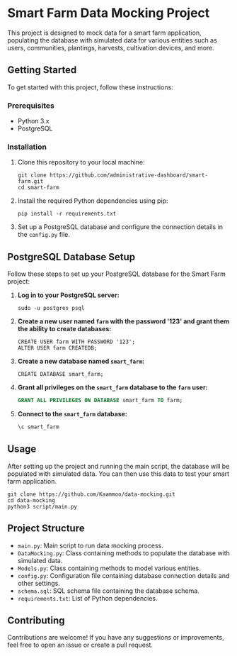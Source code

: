 # Smart Farm Data Mocking Project

This project is designed to mock data for a smart farm application, populating the database with simulated data for various entities such as users, communities, plantings, harvests, cultivation devices, and more.

## Getting Started

To get started with this project, follow these instructions:

### Prerequisites

- Python 3.x
- PostgreSQL

### Installation

1. Clone this repository to your local machine:
    ```
    git clone https://github.com/administrative-dashboard/smart-farm.git
    cd smart-farm
    ```

2. Install the required Python dependencies using pip:
    ```
    pip install -r requirements.txt
    ```

3. Set up a PostgreSQL database and configure the connection details in the `config.py` file.

## PostgreSQL Database Setup

Follow these steps to set up your PostgreSQL database for the Smart Farm project:

1. **Log in to your PostgreSQL server:**

    ```
    sudo -u postgres psql
    ```

2. **Create a new user named `farm` with the password '123' and grant them the ability to create databases:**

    ```
    CREATE USER farm WITH PASSWORD '123';
    ALTER USER farm CREATEDB;
    ```

3. **Create a new database named `smart_farm`:**

    ```
    CREATE DATABASE smart_farm;
    ```

4. **Grant all privileges on the `smart_farm` database to the `farm` user:**

    ```sql
    GRANT ALL PRIVILEGES ON DATABASE smart_farm TO farm;
    ```

5. **Connect to the `smart_farm` database:**

    ```sql
    \c smart_farm
    ```

## Usage

After setting up the project and running the main script, the database will be populated with simulated data. You can then use this data to test your smart farm application.

```
git clone https://github.com/Kaammoo/data-mocking.git
cd data-mocking
python3 script/main.py
```

## Project Structure

- `main.py`: Main script to run data mocking process.
- `DataMocking.py`: Class containing methods to populate the database with simulated data.
- `Models.py`: Class containing methods to model various entities.
- `config.py`: Configuration file containing database connection details and other settings.
- `schema.sql`: SQL schema file containing the database schema.
- `requirements.txt`: List of Python dependencies.

## Contributing

Contributions are welcome! If you have any suggestions or improvements, feel free to open an issue or create a pull request.
